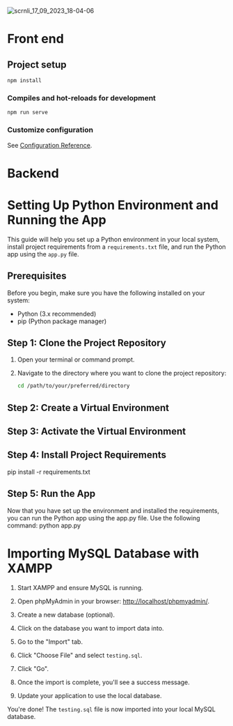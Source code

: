 ![scrnli_17_09_2023_18-04-06](https://github.com/SahithiGangannagari/Testing_Tool_Guide/assets/98515521/6070be5b-6a0f-4017-a95e-e729ec8cc107)

# Front end

## Project setup
```
npm install
```

### Compiles and hot-reloads for development
```
npm run serve
```

### Customize configuration
See [Configuration Reference](https://cli.vuejs.org/config/).

# Backend
# Setting Up Python Environment and Running the App

This guide will help you set up a Python environment in your local system, install project requirements from a `requirements.txt` file, and run the Python app using the `app.py` file.

## Prerequisites

Before you begin, make sure you have the following installed on your system:

- Python (3.x recommended)
- pip (Python package manager)

## Step 1: Clone the Project Repository

1. Open your terminal or command prompt.

2. Navigate to the directory where you want to clone the project repository:
   ```sh
   cd /path/to/your/preferred/directory

## Step 2: Create a Virtual Environment
## Step 3: Activate the Virtual Environment
## Step 4: Install Project Requirements
pip install -r requirements.txt
## Step 5: Run the App
Now that you have set up the environment and installed the requirements, you can run the Python app using the app.py file. Use the following command:
python app.py

# Importing MySQL Database with XAMPP

1. Start XAMPP and ensure MySQL is running.

2. Open phpMyAdmin in your browser: [http://localhost/phpmyadmin/](http://localhost/phpmyadmin/).

3. Create a new database (optional).

4. Click on the database you want to import data into.

5. Go to the "Import" tab.

6. Click "Choose File" and select `testing.sql`.

7. Click "Go".

8. Once the import is complete, you'll see a success message.

9. Update your application to use the local database.

You're done! The `testing.sql` file is now imported into your local MySQL database.

